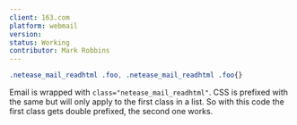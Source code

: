 ```yaml
---
client: 163.com
platform: webmail
version:
status: Working
contributor: Mark Robbins
---
```


```css
.netease_mail_readhtml .foo, .netease_mail_readhtml .foo{}
```

Email is wrapped with `class="netease_mail_readhtml"`. CSS is prefixed with the same but will only apply to the first class in a list. So with this code the first class gets double prefixed, the second one works.

